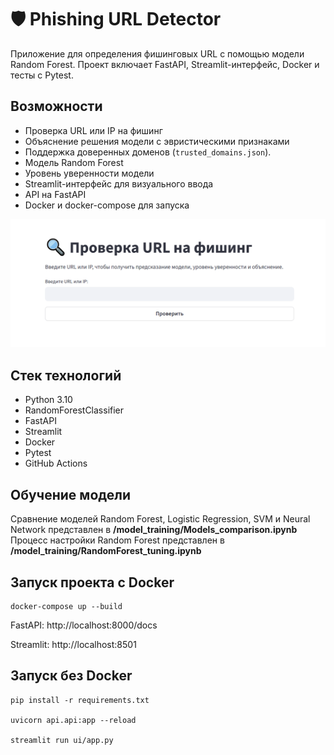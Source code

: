 # 🛡️ Phishing URL Detector
Приложение для определения фишинговых URL с помощью модели Random Forest. Проект включает FastAPI, Streamlit-интерфейс, Docker и тесты с Pytest.

## Возможности
* Проверка URL или IP на фишинг
* Объяснение решения модели с эвристическими признаками
* Поддержка доверенных доменов (`trusted_domains.json`).
* Модель Random Forest
* Уровень уверенности модели
* Streamlit-интерфейс для визуального ввода
* API на FastAPI
* Docker и docker-compose для запуска

![Streamlit-интерфейс](screenshots/streamlit.png)

## Стек технологий
* Python 3.10
* RandomForestClassifier
* FastAPI
* Streamlit
* Docker
* Pytest
* GitHub Actions

## Обучение модели
Сравнение моделей Random Forest, Logistic Regression, SVM и Neural Network представлен в **/model_training/Models_comparison.ipynb**
Процесс настройки Random Forest представлен в **/model_training/RandomForest_tuning.ipynb**

## Запуск проекта c Docker
```
docker-compose up --build
```
FastAPI: http://localhost:8000/docs

Streamlit: http://localhost:8501

## Запуск без Docker
```
pip install -r requirements.txt

uvicorn api.api:app --reload

streamlit run ui/app.py
```
